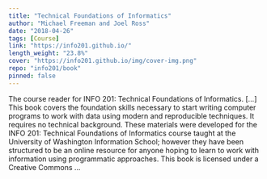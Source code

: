 ```yaml
---
title: "Technical Foundations of Informatics"
author: "Michael Freeman and Joel Ross"
date: "2018-04-26"
tags: [Course]
link: "https://info201.github.io/"
length_weight: "23.8%"
cover: "https://info201.github.io/img/cover-img.png"
repo: "info201/book"
pinned: false
---
```


The course reader for INFO 201: Technical Foundations of Informatics. [...] This book covers the foundation skills necessary to start writing computer programs to work with data using modern and reproducible techniques. It requires no technical background. These materials were developed for the INFO 201: Technical Foundations of Informatics course taught at the University of Washington Information School; however they have been structured to be an online resource for anyone hoping to learn to work with information using programmatic approaches. This book is licensed under a Creative Commons ...
